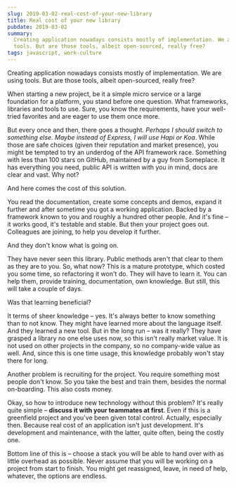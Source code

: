 ```yaml
---
slug: 2019-03-02-real-cost-of-your-new-library
title: Real cost of your new library
pubdate: 2019-03-02
summary:
  Creating application nowadays consists mostly of implementation. We are using
  tools. But are those tools, albeit open-sourced, really free?
tags: javascript, work-culture
---
```


Creating application nowadays consists mostly of implementation. We are using
tools. But are those tools, albeit open-sourced, really free?

When starting a new project, be it a simple micro service or a large foundation
for a platform, you stand before one question. What frameworks, libraries and
tools to use. Sure, you know the requirements, have your well-tried favorites
and are eager to use them once more.

But every once and then, there goes a thought. _Perhaps I should switch to
something else. Maybe instead of Express, I will use Hapi or Koa_. While those
are safe choices (given their reputation and market presence), you might be
tempted to try an underdog of the API framework race. Something with less than
100 stars on GitHub, maintained by a guy from Someplace. It has everything you
need, public API is written with you in mind, docs are clear and vast. Why not?

And here comes the cost of this solution.

You read the documentation, create some concepts and demos, expand it further
and after sometime you got a working application. Backed by a framework known to
you and roughly a hundred other people. And it's fine – it works good, it's
testable and stable. But then your project goes out. Colleagues are joining, to
help you develop it further.

And they don't know what is going on.

They have never seen this library. Public methods aren't that clear to them as
they are to you. So, what now? This is a mature prototype, which costed you some
time, so refactoring it won't do. They will have to learn it. You can help them,
provide training, documentation, own knowledge. But still, this will take a
couple of days.

Was that learning beneficial?

It terms of sheer knowledge – yes. It's always better to know something than to
not know. They might have learned more about the language itself. And they
learned a new tool. But in the long run – was it really? They have grasped a
library no one else uses now, so this isn't really market value. It is not used
on other projects in the company, so no company-wide value as well. And, since
this is one time usage, this knowledge probably won't stay there for long.

Another problem is recruiting for the project. You require something most people
don't know. So you take the best and train them, besides the normal on-boarding.
This also costs money.

Okay, so how to introduce new technology without this problem? It's really quite
simple – **discuss it with your teammates at first**. Even if this is a
greenfield project and you've been given total control. Actually, especially
then. Because real cost of an application isn't just development. It's
development and maintenance, with the latter, quite often, being the costly one.

Bottom line of this is – choose a stack you will be able to hand over with as
little overhead as possible. Never assume that you will be working on a project
from start to finish. You might get reassigned, leave, in need of help,
whatever, the options are endless.
